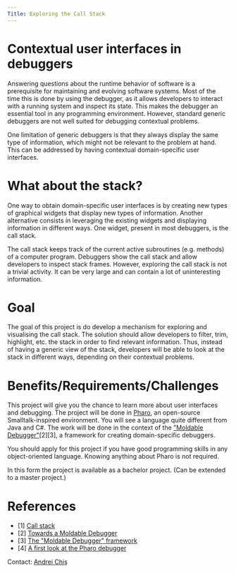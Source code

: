 ```yaml
---
Title: Exploring the Call Stack
---
```


# Contextual user interfaces in debuggers

Answering questions about the runtime behavior of software is a prerequisite for maintaining and evolving software systems. Most of the time this is done by using the debugger, as it allows developers to interact with a running system and inspect its state. This makes the debugger an essential tool in any programming environment. However, standard generic debuggers are not well suited for debugging contextual problems.  

One limitation of generic debuggers is that they always display the same type of information, which might not be relevant to the problem at hand. This can be addressed by having contextual domain-specific user interfaces.

# What about the stack?

One way to obtain domain-specific user interfaces is by creating new types of graphical widgets that display new types of information. Another alternative consists in leveraging the existing widgets and displaying information in different ways. One widget, present in most debuggers, is the call stack. 

The call stack keeps track of the current active  subroutines (e.g. methods) of a computer program. Debuggers show the call stack and allow developers to inspect stack frames. However, exploring the call stack is not a trivial activity. It can be very large and can contain a lot of uninteresting information. 

# Goal

The goal of this project is do develop a mechanism for exploring and visualising the call stack. The solution should allow developers to filter, trim, highlight, etc. the stack in order to find relevant information. Thus, instead of having a generic view of the stack, developers will be able to look at the stack in different ways, depending on their contextual problems.

# Benefits/Requirements/Challenges

This project will give you the chance to learn more about user interfaces and debugging. The project will be done in [Pharo](http://www.pharo-project.org/%20), an open-source Smalltalk-inspired environment. You will see a language quite different from Java and C#. The work will be done in the context of the ["Moldable Debugger"](http://scg.unibe.ch/research/moldabledebugger)[2][3], a framework for creating domain-specific debuggers. 

You should apply for this project if you have good programming skills in any object-oriented language. Knowing anything about Pharo is not required.

In this form the project is available as a bachelor project. (Can be extended to a master project.)

# References


-  [1] [Call stack](http://en.wikipedia.org/wiki/Call_stack%20)
-  [2] [Towards a Moldable Debugger](http://rmod.lille.inria.fr/archives/dyla13/dyla13_4_Towards_a_Moldable_Debugger.pdf)
-  [3] [The "Moldable Debugger" framework](http://scg.unibe.ch/research/moldabledebugger)
-  [4] [A first look at the Pharo debugger](http://chisvasileandrei.wordpress.com/2013/10/24/a-first-look-at-the-pharo-debugger/)


Contact: [Andrei Chiş](%base_url%/staff/andreichis)

